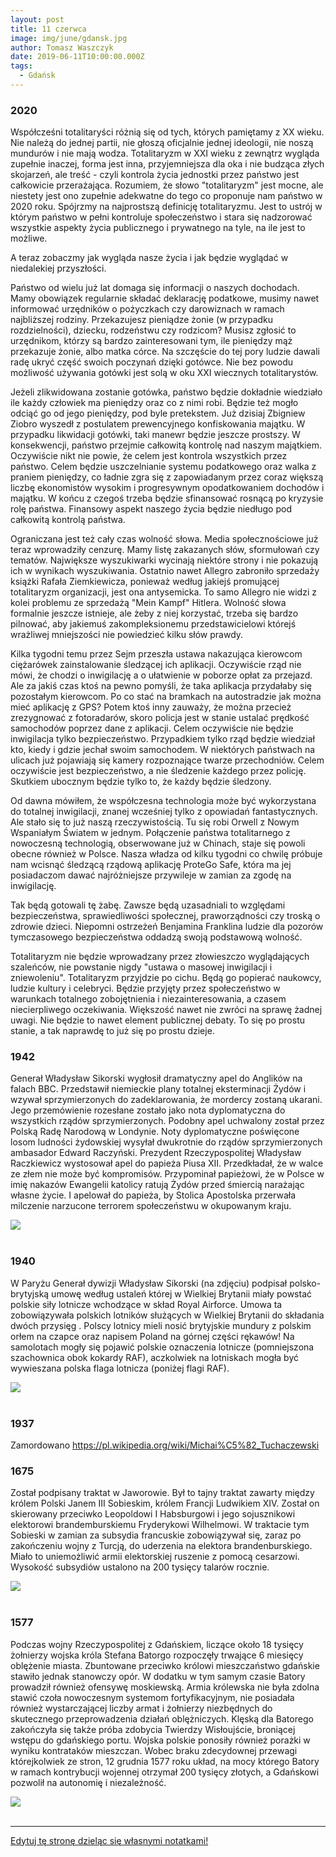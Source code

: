```yaml
---
layout: post
title: 11 czerwca
image: img/june/gdansk.jpg
author: Tomasz Waszczyk
date: 2019-06-11T10:00:00.000Z
tags:
  - Gdańsk
---
```


### 2020

Współcześni totalitaryści różnią się od tych, których pamiętamy z XX wieku. Nie należą do jednej partii, nie głoszą oficjalnie jednej ideologii, nie noszą mundurów i nie mają wodza. Totalitaryzm w XXI wieku z zewnątrz wygląda zupełnie inaczej, forma jest inna, przyjemniejsza dla oka i nie budząca złych skojarzeń, ale treść - czyli kontrola życia jednostki przez państwo jest całkowicie przerażająca. Rozumiem, że słowo "totalitaryzm" jest mocne, ale niestety jest ono zupełnie adekwatne do tego co proponuje nam państwo w 2020 roku. Spójrzmy na najprostszą definicję totalitaryzmu. Jest to ustrój w którym państwo w pełni kontroluje społeczeństwo i stara się nadzorować wszystkie aspekty życia publicznego i prywatnego na tyle, na ile jest to możliwe.

A teraz zobaczmy jak wygląda nasze życia i jak będzie wyglądać w niedalekiej przyszłości.

Państwo od wielu już lat domaga się informacji o naszych dochodach. Mamy obowiązek regularnie składać deklarację podatkowe, musimy nawet informować urzędników o pożyczkach czy darowiznach w ramach najbliższej rodziny. Przekazujesz pieniądze żonie (w przypadku rozdzielności), dziecku, rodzeństwu czy rodzicom? Musisz zgłosić to urzędnikom, którzy są bardzo zainteresowani tym, ile pieniędzy mąż przekazuje żonie, albo matka córce. Na szczęście do tej pory ludzie dawali radę ukryć część swoich poczynań dzięki gotówce. Nie bez powodu możliwość używania gotówki jest solą w oku XXI wiecznych totalitarystów.

Jeżeli zlikwidowana zostanie gotówka, państwo będzie dokładnie wiedziało ile każdy człowiek ma pieniędzy oraz co z nimi robi. Będzie też mogło odciąć go od jego pieniędzy, pod byle pretekstem. Już dzisiaj Zbigniew Ziobro wyszedł z postulatem prewencyjnego konfiskowania majątku. W przypadku likwidacji gotówki, taki manewr będzie jeszcze prostszy. W konsekwencji, państwo przejmie całkowitą kontrolę nad naszym majątkiem. Oczywiście nikt nie powie, że celem jest kontrola wszystkich przez państwo. Celem będzie uszczelnianie systemu podatkowego oraz walka z praniem pieniędzy, co ładnie zgra się z zapowiadanym przez coraz większą liczbę ekonomistów wysokim i progresywnym opodatkowaniem dochodów i majątku. W końcu z czegoś trzeba będzie sfinansować rosnącą po kryzysie rolę państwa.
Finansowy aspekt naszego życia będzie niedługo pod całkowitą kontrolą państwa.

Ograniczana jest też cały czas wolność słowa. Media społecznościowe już teraz wprowadziły cenzurę. Mamy listę zakazanych słów, sformułowań czy tematów. Największe wyszukiwarki wycinają niektóre strony i nie pokazują ich w wynikach wyszukiwania. Ostatnio nawet Allegro zabroniło sprzedaży książki Rafała Ziemkiewicza, ponieważ według jakiejś promującej totalitaryzm organizacji, jest ona antysemicka. To samo Allegro nie widzi z kolei problemu ze sprzedażą "Mein Kampf" Hitlera. Wolność słowa formalnie jeszcze istnieje, ale żeby z niej korzystać, trzeba się bardzo pilnować, aby jakiemuś zakompleksionemu przedstawicielowi którejś wrażliwej mniejszości nie powiedzieć kilku słów prawdy.

Kilka tygodni temu przez Sejm przeszła ustawa nakazująca kierowcom ciężarówek zainstalowanie śledzącej ich aplikacji. Oczywiście rząd nie mówi, że chodzi o inwigilację a o ułatwienie w poborze opłat za przejazd. Ale za jakiś czas ktoś na pewno pomyśli, że taka aplikacja przydałaby się pozostałym kierowcom. Po co stać na bramkach na autostradzie jak można mieć aplikację z GPS? Potem ktoś inny zauważy, że można przecież zrezygnować z fotoradarów, skoro policja jest w stanie ustalać prędkość samochodów poprzez dane z aplikacji. Celem oczywiście nie będzie inwigilacja tylko bezpieczeństwo. Przypadkiem tylko rząd będzie wiedział kto, kiedy i gdzie jechał swoim samochodem.
W niektórych państwach na ulicach już pojawiają się kamery rozpoznające twarze przechodniów. Celem oczywiście jest bezpieczeństwo, a nie śledzenie każdego przez policję. Skutkiem ubocznym będzie tylko to, że każdy będzie śledzony.

Od dawna mówiłem, że współczesna technologia może być wykorzystana do totalnej inwigilacji, znanej wcześniej tylko z opowiadań fantastycznych. Ale stało się to już naszą rzeczywistością. Tu się robi Orwell z Nowym Wspaniałym Światem w jednym. Połączenie państwa totalitarnego z nowoczesną technologią, obserwowane już w Chinach, staje się powoli obecne również w Polsce. Nasza władza od kilku tygodni co chwilę próbuje nam wcisnąć śledzącą rządową aplikację ProteGo Safe, która ma jej posiadaczom dawać najróżniejsze przywileje w zamian za zgodę na inwigilację.

Tak będą gotowali tę żabę. Zawsze będą uzasadniali to względami bezpieczeństwa, sprawiedliwości społecznej, praworządności czy troską o zdrowie dzieci. Niepomni ostrzeżeń Benjamina Franklina ludzie dla pozorów tymczasowego bezpieczeństwa oddadzą swoją podstawową wolność.

Totalitaryzm nie będzie wprowadzany przez złowieszczo wyglądających szaleńców, nie powstanie nigdy "ustawa o masowej inwigilacji i zniewoleniu". Totalitaryzm przyjdzie po cichu. Będą go popierać naukowcy, ludzie kultury i celebryci. Będzie przyjęty przez społeczeństwo w warunkach totalnego zobojętnienia i niezainteresowania, a czasem niecierpliwego oczekiwania. Większość nawet nie zwróci na sprawę żadnej uwagi. Nie będzie to nawet element publicznej debaty. To się po prostu stanie, a tak naprawdę to już się po prostu dzieje.

### 1942

Generał Władysław Sikorski wygłosił dramatyczny apel do Anglików na falach BBC. Przedstawił niemieckie plany totalnej eksterminacji Żydów i wzywał sprzymierzonych do zadeklarowania, że mordercy zostaną ukarani. Jego przemówienie rozesłane zostało jako nota dyplomatyczna do
wszystkich rządów sprzymierzonych. Podobny apel uchwalony został przez Polską Radę Narodową w Londynie. Noty dyplomatyczne poświęcone losom ludności żydowskiej wysyłał dwukrotnie do rządów sprzymierzonych ambasador Edward Raczyński. Prezydent Rzeczypospolitej Władysław Raczkiewicz wystosował apel do papieża Piusa XII.
Przedkładał, że w walce ze złem nie może być kompromisów. Przypominał papieżowi, że w Polsce w imię nakazów Ewangelii katolicy ratują Żydów przed śmiercią narażając własne życie. I apelował do papieża, by Stolica
Apostolska przerwała milczenie narzucone terrorem społeczeństwu w okupowanym kraju.

<img src="./img/june/sikorskibbc.jpg"><br><br>

### 1940

W Paryżu Generał dywizji Władysław Sikorski (na zdjęciu) podpisał polsko- brytyjską umowę według ustaleń której w Wielkiej Brytanii miały powstać polskie siły lotnicze wchodzące w skład Royal Airforce.
Umowa ta zobowiązywała polskich lotników służących w Wielkiej Brytanii do składania dwóch przysięg .
Polscy lotnicy mieli nosić brytyjskie mundury z polskim orłem na czapce oraz napisem Poland na górnej części rękawów!
Na samolotach mogły się pojawić polskie oznaczenia lotnicze (pomniejszona szachownica obok kokardy RAF), aczkolwiek na lotniskach mogła być wywieszana polska flaga lotnicza (poniżej flagi RAF).

<img src="./img/june/sikorski.jpg"><br><br>

### 1937

Zamordowano https://pl.wikipedia.org/wiki/Michai%C5%82_Tuchaczewski

### 1675

Został podpisany traktat w Jaworowie.
Był to tajny traktat zawarty między królem Polski Janem III Sobieskim, królem Francji Ludwikiem XIV.
Został on skierowany przeciwko Leopoldowi I Habsburgowi i jego sojusznikowi elektorowi brandemburskiemu Fryderykowi Wilhelmowi. W traktacie tym Sobieski w zamian za subsydia francuskie zobowiązywał się, zaraz po zakończeniu wojny z Turcją, do uderzenia na elektora brandenburskiego. Miało to uniemożliwić armii elektorskiej ruszenie z pomocą cesarzowi. Wysokość subsydiów ustalono na 200 tysięcy talarów rocznie.

<img src="./img/june/jaworow.jpg"><br><br>

### 1577

Podczas wojny Rzeczypospolitej z Gdańskiem, liczące około 18 tysięcy żołnierzy wojska króla Stefana Batorgo rozpoczęły trwające 6 miesięcy oblężenie miasta.
Zbuntowane przeciwko królowi mieszczaństwo gdańskie stawiło jednak stanowczy opór. W dodatku w tym samym czasie Batory prowadził również ofensywę moskiewską.
Armia królewska nie była zdolna stawić czoła nowoczesnym systemom fortyfikacyjnym, nie posiadała również wystarczającej liczby armat i żołnierzy niezbędnych do skutecznego przeprowadzenia działań oblężniczych. Klęską dla Batorego zakończyła się także próba zdobycia Twierdzy Wisłoujście, broniącej wstępu do gdańskiego portu. Wojska polskie ponosiły również porażki w wyniku kontrataków mieszczan.
Wobec braku zdecydownej przewagi którejkolwiek ze stron, 12 grudnia 1577 roku układ, na mocy którego Batory w ramach kontrybucji wojennej otrzymał 200 tysięcy złotych, a Gdańskowi pozwolił na autonomię i niezależność.

<img src="./img/june/gdansk.jpg"><br><br>

---

<a href="https://github.com/TomaszWaszczyk/historia.waszczyk.com/edit/master/src/content/june-11.md" target="_blank">Edytuj tę stronę dzieląc się własnymi notatkami!</a>
